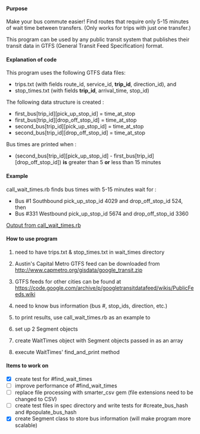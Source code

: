#### Purpose
Make your bus commute easier!  Find routes that require only 5-15 minutes of wait time between transfers.  (Only works for trips with just one transfer.)

This program can be used by any public transit system that publishes their transit data in GTFS (General Transit Feed Specification) format.

#### Explanation of code
This program uses the following GTFS data files:
- trips.txt (with fields route_id, service_id, **trip_id**, direction_id), and
- stop_times.txt (with fields **trip_id**, arrival_time, stop_id)

The following data structure is created :
- first_bus[trip_id][pick_up_stop_id] = time_at_stop
- first_bus[trip_id][drop_off_stop_id] = time_at_stop
- second_bus[trip_id][pick_up_stop_id] = time_at_stop
- second_bus[trip_id][drop_off_stop_id] = time_at_stop

Bus times are printed when :
- (second_bus[trip_id][pick_up_stop_id] - first_bus[trip_id][drop_off_stop_id]) **is** greater than 5 **or** less than 15 minutes 

#### Example
call_wait_times.rb finds bus times with 5-15 minutes wait for :
- Bus #1 Southbound pick_up_stop_id 4029 and drop_off_stop_id 524, then
- Bus #331 Westbound pick_up_stop_id 5674 and drop_off_stop_id 3360

[Output from call_wait_times.rb](https://docs.google.com/document/d/1NQLsBa4vuWFes-3ExZfdz8wI9Hxz2UjeOri6NMGopRQ/edit?usp=sharing)

#### How to use program
1. need to have trips.txt & stop_times.txt in wait_times directory 
  1. Austin's Capital Metro GTFS feed can be downloaded from http://www.capmetro.org/gisdata/google_transit.zip
  2. GTFS feeds for other cities can be found at https://code.google.com/archive/p/googletransitdatafeed/wikis/PublicFeeds.wiki

2. need to know bus information (bus #, stop_ids, direction, etc.)

3. to print results, use call_wait_times.rb as an example to
  1. set up 2 Segment objects
  2. create WaitTimes object with Segment objects passed in as an array
  3. execute WaitTimes' find_and_print method

#### Items to work on
- [X] create test for #find_wait_times
- [ ] improve performance of #find_wait_times
- [ ] replace file processing with smarter_csv gem (file extensions need to be changed to CSV)
- [ ] create test files in spec directory and write tests for #create_bus_hash and #populate_bus_hash
- [X] create Segment class to store bus information (will make program more scalable)
